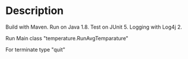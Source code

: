 # Description
Build with Maven.
Run on Java 1.8.
Test on JUnit 5.
Logging with Log4j 2. 


<p>Run Main class "temperature.RunAvgTemparature"</p>
<p>For terminate type "quit"</p>